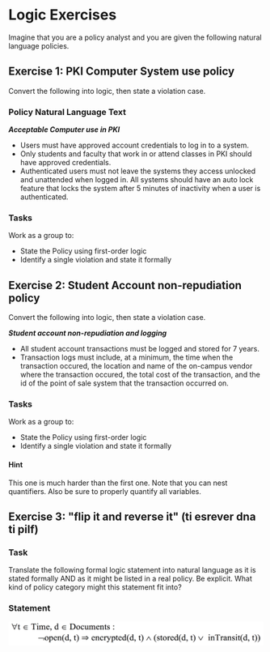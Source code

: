 # Logic Exercises
Imagine that you are a policy analyst and you are given the following natural language policies. 

## Exercise 1: PKI Computer System use policy
Convert the following into logic, then state a violation case.

### Policy Natural Language Text

***Acceptable Computer use in PKI***
- Users must have approved account credentials to log in to a system.
- Only students and faculty that work in or attend classes in PKI should have approved credentials.
- Authenticated users must not leave the systems they access unlocked and unattended when logged in. All systems should have an auto lock feature that locks the system after 5 minutes of inactivity when a user is authenticated. 

### Tasks
Work as a group to:
- State the Policy using first-order logic
- Identify a single violation and state it formally

## Exercise 2: Student Account non-repudiation policy
Convert the following into logic, then state a violation case.

***Student account non-repudiation and logging***
- All student account transactions must be logged and stored for 7 years.
- Transaction logs must include, at a minimum, the time when the transaction occured, the location and name of the on-campus vendor where the transaction occured, the total cost of the transaction, and the id of the point of sale system that the transaction occurred on. 

### Tasks
Work as a group to:
- State the Policy using first-order logic
- Identify a single violation and state it formally

#### Hint 
This one is much harder than the first one. Note that you can nest quantifiers. Also be sure to properly quantify all variables.

## Exercise 3: "flip it and reverse it" (ti esrever dna ti pilf)

### Task
Translate the following formal logic statement into natural language as it is stated formally AND as it might be listed in a real policy. Be explicit. What kind of policy category might this statement fit into? 

### Statement
![](./logic-statement.png)



